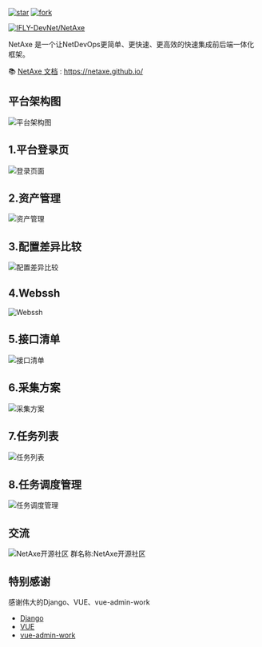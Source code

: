 <a href='https://gitee.com/IFLY-DevNet/net-axe/stargazers'><img src='https://gitee.com/IFLY-DevNet/net-axe/badge/star.svg?theme=dark' alt='star'></img></a>
<a href='https://gitee.com/IFLY-DevNet/net-axe/members'><img src='https://gitee.com/IFLY-DevNet/net-axe/badge/fork.svg?theme=white' alt='fork'></img></a>

[![IFLY-DevNet/NetAxe](https://gitee.com/IFLY-DevNet/net-axe/widgets/widget_card.svg?colors=2877c7,e0e0e0,bddcff,e3e9ed,666666,9b9b9b)](https://gitee.com/IFLY-DevNet/net-axe)




NetAxe 是一个让NetDevOps更简单、更快速、更高效的快速集成前后端一体化框架。

📚 [NetAxe 文档](https://netaxe.github.io/) : https://netaxe.github.io/



## 平台架构图

![平台架构图](https://www.hualigs.cn/image/6333050e344c7.jpg)
##  1.平台登录页

![登录页面](https://www.hualigs.cn/image/6332685964f33.jpg)

##  2.资产管理
![资产管理](https://www.hualigs.cn/image/633268f86cb1a.jpg)

##  3.配置差异比较
![配置差异比较](https://www.hualigs.cn/image/63326943da30d.jpg)

##  4.Webssh
![Webssh](https://www.hualigs.cn/image/63326a5be2bf5.jpg)

##  5.接口清单

![接口清单](https://www.hualigs.cn/image/63326aefc16ea.jpg)

##  6.采集方案
![采集方案](https://www.hualigs.cn/image/63326e00dcaf5.jpg)

##  7.任务列表
![任务列表](https://www.hualigs.cn/image/63326e4b50c51.jpg)

##  8.任务调度管理
![任务调度管理](https://www.hualigs.cn/image/63326ef012392.jpg)



## 交流
![NetAxe开源社区](https://www.hualigs.cn/image/6332660a8bea7.jpg)
群名称:NetAxe开源社区

## 特别感谢
感谢伟大的Django、VUE、vue-admin-work
- [Django](https://github.com/django/django)
- [VUE](https://github.com/vuejs/vue)
- [vue-admin-work](https://github.com/qingqingxuan/vue-admin-work)